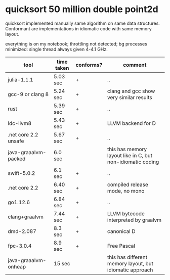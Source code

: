 quicksort 50 million double point2d
====================================

quicksort implemented manually same algorithm on same data structures. Conformant are implementations in idiomatic code with same memory layout.

everything is on my notebook; throttling not detected; bg processes minimized: single thread always given 4-4.1 GHz.

tool | time taken |  conforms? | comment
-----|------------|----------|------
julia-1.1.1 | 5.03 sec | + | ..
gcc-9 or clang 8 |5.24 sec | + |clang and gcc show very similar results
rust |5.39 sec | + | ..
ldc-llvm8 |5.43 sec | + | LLVM backend for D
.net core 2.2 unsafe |5.67 sec | + | ..
java-graaalvm-packed | 6.0 sec |  | this has memory layout like in C, but non-idiomatic coding
swift-5.0.2  |6.1 sec | + | .. 
.net core 2.2 |6.40 sec | + | compiled release mode, no mono
go1.12.6 |6.84 sec | + | ..
clang+graalvm  |7.44 sec | + | LLVM bytecode interpreted by graalvm
dmd-2.087  |8.3 sec | + | canonical D
fpc-3.0.4 | 8.9 sec | + | Free Pascal
java-graaalvm-onheap | 15 sec |  | this has different memory layout, but idiomatic approach
